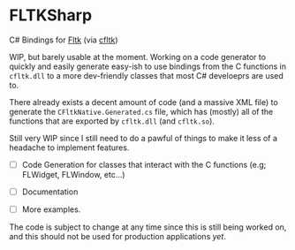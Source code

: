 # FLTKSharp
C# Bindings for [Fltk](https://fltk.org) (via [cfltk](https://github.com/MoAlyousef/cfltk))

WIP, but barely usable at the moment. Working on a code generator to quickly and easily generate easy-ish to use bindings from the C functions in `cfltk.dll` to a more dev-friendly classes that most C# develoeprs are used to.

There already exists a decent amount of code (and a massive XML file) to generate the `CFltkNative.Generated.cs` file, which has (mostly) all of the functions that are exported by `cfltk.dll` (and `cfltk.so`).

Still very WIP since I still need to do a pawful of things to make it less of a headache to implement features.
- [ ] Code Generation for classes that interact with the C functions (e.g; FLWidget, FLWindow, etc...)
- [ ] Documentation
- [ ] More examples.


The code is subject to change at any time since this is still being worked on, and this should not be used for production applications *yet*.
